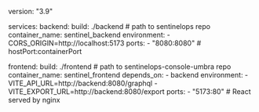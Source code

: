 version: "3.9"

services:
backend:
build: ./backend # path to sentinelops repo
container_name: sentinel_backend
environment: - CORS_ORIGIN=http://localhost:5173
ports: - "8080:8080" # hostPort:containerPort

frontend:
build: ./frontend # path to sentinelops-console-umbra repo
container_name: sentinel_frontend
depends_on: - backend
environment: - VITE_API_URL=http://backend:8080/graphql - VITE_EXPORT_URL=http://backend:8080/export
ports: - "5173:80" # React served by nginx
